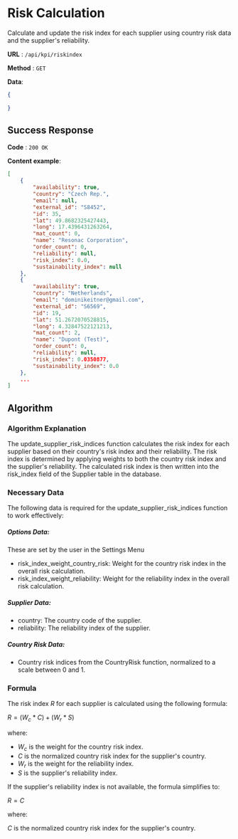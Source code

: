 # Risk Calculation

Calculate and update the risk index for each supplier using country risk data and the supplier's reliability.

**URL** : `/api/kpi/riskindex`

**Method** : `GET`

**Data**: 

```json
{
    
}
```

## Success Response

**Code** : `200 OK`

**Content example**:

```json
[
    {
        "availability": true,
        "country": "Czech Rep.",
        "email": null,
        "external_id": "S8452",
        "id": 35,
        "lat": 49.8682325427443,
        "long": 17.4396431263264,
        "mat_count": 0,
        "name": "Resonac Corporation",
        "order_count": 0,
        "reliability": null,
        "risk_index": 0.0,
        "sustainability_index": null
    },
    {
        "availability": true,
        "country": "Netherlands",
        "email": "dominikeitner@gmail.com",
        "external_id": "S6569",
        "id": 19,
        "lat": 51.2672070528815,
        "long": 4.32847522121213,
        "mat_count": 2,
        "name": "Dupont (Test)",
        "order_count": 0,
        "reliability": null,
        "risk_index": 0.0350877,
        "sustainability_index": 0.0
    },
    ...
]
```

## Algorithm

### Algorithm Explanation

The update_supplier_risk_indices function calculates the risk index for each supplier based on their country's risk index and their reliability. The risk index is determined by applying weights to both the country risk index and the supplier's reliability. The calculated risk index is then written into the risk_index field of the Supplier table in the database.

### Necessary Data

The following data is required for the update_supplier_risk_indices function to work effectively:

##### Options Data:

These are set by the user in the Settings Menu
- risk_index_weight_country_risk: Weight for the country risk index in the overall risk calculation.
- risk_index_weight_reliability: Weight for the reliability index in the overall risk calculation.

##### Supplier Data:

- country: The country code of the supplier.
- reliability: The reliability index of the supplier.

##### Country Risk Data:

- Country risk indices from the CountryRisk function, normalized to a scale between 0 and 1.

### Formula

The risk index $R$ for each supplier is calculated using the following formula:

$R = (W_c*C)+(W_r*S)$

where:

- $W_c$ is the weight for the country risk index.
- $C$ is the normalized country risk index for the supplier's country.
- $W_r$ is the weight for the reliability index.
- $S$ is the supplier's reliability index.

If the supplier's reliability index is not available, the formula simplifies to:

$R=C$

where:

$C$ is the normalized country risk index for the supplier's country.
